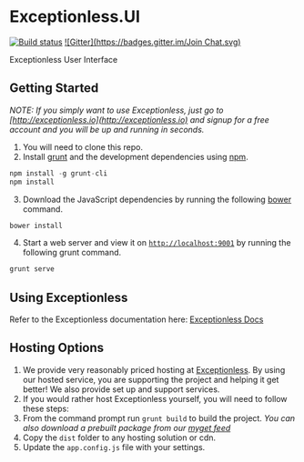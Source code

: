 # Exceptionless.UI
[![Build status](https://ci.appveyor.com/api/projects/status/18th2gqmbt86p5y0?svg=true)](https://ci.appveyor.com/project/Exceptionless/exceptionless-ui) [![Gitter](https://badges.gitter.im/Join Chat.svg)](https://gitter.im/exceptionless/Discuss)

Exceptionless User Interface

## Getting Started

_NOTE: If you simply want to use Exceptionless, just go to [http://exceptionless.io](http://exceptionless.io) and signup for a free account and you will be up and running in seconds._

1. You will need to clone this repo.
2. Install [grunt](http://gruntjs.com/) and the development dependencies using [npm](https://www.npmjs.com/).
```javascript
npm install -g grunt-cli
npm install
```
3. Download the JavaScript dependencies by running the following [bower](http://bower.io/) command.
```javascript
bower install
```
4. Start a web server and view it on [`http://localhost:9001`](http://localhost:9001) by running the following grunt command.
```javascript
grunt serve
```
## Using Exceptionless

Refer to the Exceptionless documentation here: [Exceptionless Docs](http://docs.exceptionless.io)

## Hosting Options

1. We provide very reasonably priced hosting at [Exceptionless](http://exceptionless.io). By using our hosted service, you are supporting the project and helping it get better! We also provide set up and support services.
2. If you would rather host Exceptionless yourself, you will need to follow these steps:
  1. From the command prompt run `grunt build` to build the project. *You can also download a prebuilt package from our [myget feed](https://www.myget.org/feed/exceptionless/package/nuget/Exceptionless.UI)*
  2. Copy the `dist` folder to any hosting solution or cdn.
  3. Update the `app.config.js` file with your settings.

